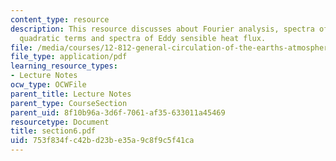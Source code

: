 ```yaml
---
content_type: resource
description: This resource discusses about Fourier analysis, spectra of zonal mean
  quadratic terms and spectra of Eddy sensible heat flux.
file: /media/courses/12-812-general-circulation-of-the-earths-atmosphere-fall-2005/753f834fc42bd23be35a9c8f9c5f41ca_section6.pdf
file_type: application/pdf
learning_resource_types:
- Lecture Notes
ocw_type: OCWFile
parent_title: Lecture Notes
parent_type: CourseSection
parent_uid: 8f10b96a-3d6f-7061-af35-633011a45469
resourcetype: Document
title: section6.pdf
uid: 753f834f-c42b-d23b-e35a-9c8f9c5f41ca
---
```

